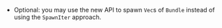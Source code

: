 - Optional: you may use the new API to spawn `Vec`s of `Bundle` instead of using the `SpawnIter` approach.

